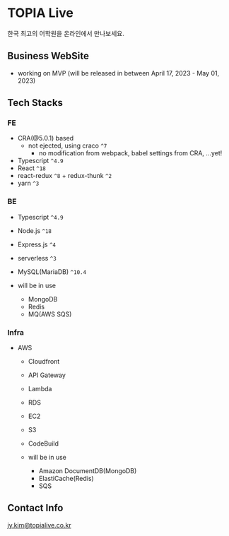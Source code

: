 # TOPIA Live

한국 최고의 어학원을 온라인에서 만나보세요.

## Business WebSite
- working on MVP (will be released in between April 17, 2023 - May 01, 2023)

## Tech Stacks
### FE
- CRA(@5.0.1) based
  - not ejected, using craco `^7`
    - no modification from webpack, babel settings from CRA, ...yet!
- Typescript `^4.9`
- React `^18`
- react-redux `^8` + redux-thunk `^2`
- yarn `^3`

### BE
- Typescript `^4.9`
- Node.js `^18`
- Express.js `^4`
- serverless `^3`
- MySQL(MariaDB) `^10.4`

- will be in use
  - MongoDB
  - Redis
  - MQ(AWS SQS)

### Infra
- AWS
  - Cloudfront
  - API Gateway
  - Lambda
  - RDS
  - EC2
  - S3
  - CodeBuild

  - will be in use
    - Amazon DocumentDB(MongoDB)
    - ElastiCache(Redis)
    - SQS

## Contact Info
jy.kim@topialive.co.kr